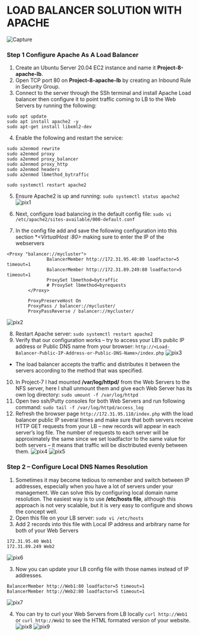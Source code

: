 # LOAD BALANCER SOLUTION WITH APACHE
![Capture](https://user-images.githubusercontent.com/74002629/183334671-0641051c-31e2-44e9-950c-b2f7197b6343.PNG)
### Step 1 Configure Apache As A Load Balancer 
1. Create an Ubuntu Server 20.04 EC2 instance and name it **Project-8-apache-lb**.
2. Open TCP port 80 on **Project-8-apache-lb** by creating an Inbound Rule in Security Group.
3. Connect to the server through the SSh terminal and install Apache Load balancer then configure it to point traffic coming to LB to the Web Servers by running the following:
```
sudo apt update
sudo apt install apache2 -y
sudo apt-get install libxml2-dev
```
4. Enable the following and restart the service:
```
sudo a2enmod rewrite
sudo a2enmod proxy
sudo a2enmod proxy_balancer
sudo a2enmod proxy_http
sudo a2enmod headers
sudo a2enmod lbmethod_bytraffic

sudo systemctl restart apache2
```
5. Ensure Apache2 is up and running: `sudo systemctl status apache2`
![pix1](https://user-images.githubusercontent.com/74002629/183334681-752ce1e8-cf63-4a09-9995-9693c01b1b3d.PNG)

7. Next, configure load balancing in the default config file: `sudo vi /etc/apache2/sites-available/000-default.conf`
8. In the config file add and save the following configuration into this section **<VirtualHost *:80>  </VirtualHost>** making sure to enter the IP of the webservers 
```
<Proxy "balancer://mycluster">
               BalancerMember http://172.31.95.40:80 loadfactor=5 timeout=1
               BalancerMember http://172.31.89.249:80 loadfactor=5 timeout=1
               ProxySet lbmethod=bytraffic
               # ProxySet lbmethod=byrequests
        </Proxy>

        ProxyPreserveHost On
        ProxyPass / balancer://mycluster/
        ProxyPassReverse / balancer://mycluster/
```
![pix2](https://user-images.githubusercontent.com/74002629/183334693-52064187-9d6f-4c4e-a546-019e97de0fb3.PNG)

8. Restart Apache server: `sudo systemctl restart apache2`
9. Verify that our configuration works – try to access your LB’s public IP address or Public DNS name from your browser:
`http://<Load-Balancer-Public-IP-Address-or-Public-DNS-Name>/index.php`
![pix3](https://user-images.githubusercontent.com/74002629/183334724-8419040e-1711-4783-96a9-277ec2c58145.PNG)
* The load balancer accepts the traffic and distributes it between the servers according to the method that was specified.
10. In Project-7 I had mounted **/var/log/httpd/** from the Web Servers to the NFS server, here I shall unmount them and give each Web Server has its own log directory: `sudo umount -f /var/log/httpd`
11. Open two ssh/Putty consoles for both Web Servers and run following command: `sudo tail -f /var/log/httpd/access_log`
12.  Refresh the browser page `http://172.31.95.118/index.php` with the load balancer public IP several times and make sure that both servers receive HTTP GET requests from your LB – new records will appear in each server’s log file. The number of requests to each server will be approximately the same since we set loadfactor to the same value for both servers – it means that traffic will be disctributed evenly between them.
![pix4](https://user-images.githubusercontent.com/74002629/183334734-dbae496e-d27d-49f4-b01e-850eb49fd9ba.PNG)
![pix5](https://user-images.githubusercontent.com/74002629/183334749-4f5c17f2-c9e9-4034-9e6e-72e7dbab65ff.PNG)

### Step 2 – Configure Local DNS Names Resolution
1. Sometimes it may become tedious to remember and switch between IP addresses, especially when you have a lot of servers under your management.
We can solve this by configuring local domain name resolution. The easiest way is to use **/etc/hosts file**, although this approach is not very scalable, but it is very easy to configure and shows the concept well. 
2. Open this file on your LB server: `sudo vi /etc/hosts`
3. Add 2 records into this file with Local IP address and arbitrary name for both of your Web Servers
```
172.31.95.40 Web1
172.31.89.249 Web2
```
![pix6](https://user-images.githubusercontent.com/74002629/183334761-4df087b0-b6b2-4bce-a63a-8ab34a9578f6.PNG)

3. Now you can update your LB config file with those names instead of IP addresses.
```
BalancerMember http://Web1:80 loadfactor=5 timeout=1
BalancerMember http://Web2:80 loadfactor=5 timeout=1
```
![pix7](https://user-images.githubusercontent.com/74002629/183334771-6e274762-6a6f-4d35-b6d9-48929322cbd3.PNG)

4. You can try to curl your Web Servers from LB locally `curl http://Web1` or `curl http://Web2` to see the HTML formated version of your website.
![pix8](https://user-images.githubusercontent.com/74002629/183334784-ef5e63ba-78d2-4241-892b-b6669940d54c.PNG)
![pix9](https://user-images.githubusercontent.com/74002629/183334797-ad9753e0-d34b-47f8-9146-66ff4c9de5f0.PNG)

